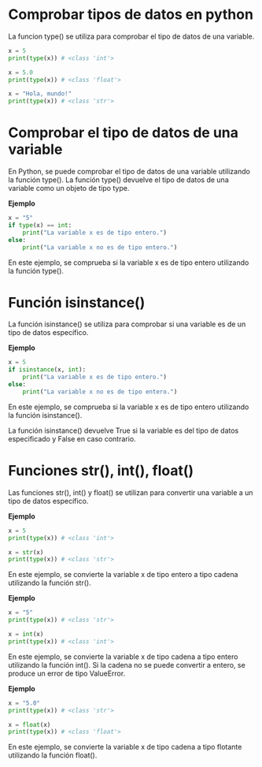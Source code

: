 # Comprobar tipos de datos en python


La funcion type() se utiliza para comprobar el tipo de datos de una variable.
```python
x = 5
print(type(x)) # <class 'int'>

x = 5.0
print(type(x)) # <class 'float'>

x = "Hola, mundo!"
print(type(x)) # <class 'str'>
```

# Comprobar el tipo de datos de una variable

En Python, se puede comprobar el tipo de datos de una variable utilizando la función type().
La función type() devuelve el tipo de datos de una variable como un objeto de tipo type.

**Ejemplo**
```python
x = "5"
if type(x) == int:
    print("La variable x es de tipo entero.")
else:
    print("La variable x no es de tipo entero.")
```
En este ejemplo, se comprueba si la variable x es de tipo entero utilizando la función type().


# Función isinstance()

La función isinstance() se utiliza para comprobar si una variable es de un tipo de datos específico.

**Ejemplo**
```python
x = 5
if isinstance(x, int):
    print("La variable x es de tipo entero.")
else:
    print("La variable x no es de tipo entero.")
```
En este ejemplo, se comprueba si la variable x es de tipo entero utilizando la función isinstance().

La función isinstance() devuelve True si la variable es del tipo de datos especificado y False en caso contrario.

# Funciones str(), int(), float()

Las funciones str(), int() y float() se utilizan para convertir una variable a un tipo de datos específico.

**Ejemplo**
```python
x = 5
print(type(x)) # <class 'int'>

x = str(x)
print(type(x)) # <class 'str'>
```

En este ejemplo, se convierte la variable x de tipo entero a tipo cadena utilizando la función str().

**Ejemplo**
```python
x = "5"
print(type(x)) # <class 'str'>

x = int(x)
print(type(x)) # <class 'int'>
```
En este ejemplo, se convierte la variable x de tipo cadena a tipo entero utilizando la función int().
Si la cadena no se puede convertir a entero, se produce un error de tipo ValueError.

**Ejemplo**
```python
x = "5.0"
print(type(x)) # <class 'str'>

x = float(x)
print(type(x)) # <class 'float'>
```
En este ejemplo, se convierte la variable x de tipo cadena a tipo flotante utilizando la función float().


